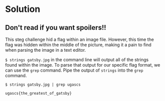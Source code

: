 # Solution
## Don't read if you want spoilers!!

This steg challenge hid a flag within an image file. However, this time the flag was hidden within the middle of the picture, making it a pain to find when parsing the image in a text editor. 

`$ strings gatsby.jpg` in the command line will output all of the strings found within the image. To parse that output for our specific flag format, we can use the `grep` command. Pipe the output of `strings` into the `grep` command.

`$ strings gatsby.jpg | grep ugascs`

`ugascs{the_greatest_of_gatsby}`